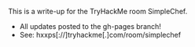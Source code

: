 This is a write-up for the TryHackMe room SimpleChef.
 - All updates posted to the gh-pages branch!
 - See: hxxps[://]tryhackme[.]com/room/simplechef
